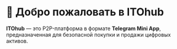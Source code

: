 # 👋 Добро пожаловать в ITOhub

**ITOhub** — это P2P-платформа в формате **Telegram Mini App**, предназначенная для безопасной покупки и продажи цифровых активов.